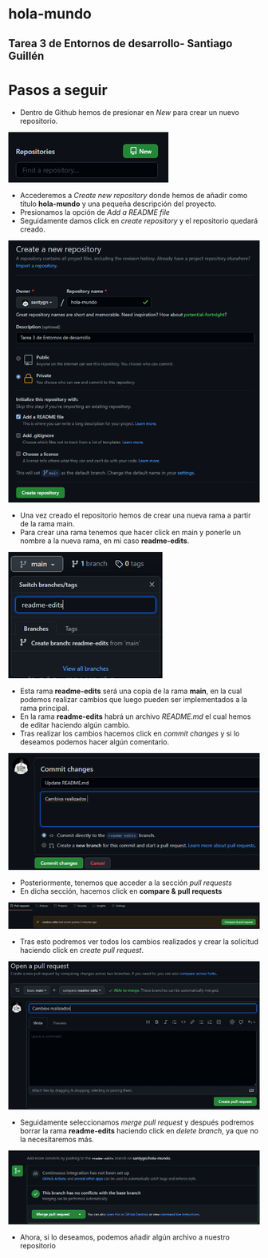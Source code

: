 # hola-mundo
## Tarea 3 de Entornos de desarrollo- Santiago Guillén


# Pasos a seguir
- Dentro de Github hemos de presionar en *New* para crear un nuevo repositorio.

![nuevo repositorio](https://github.com/santygn/hola-mundo/blob/e60568eeac682137362d98920b87d309b428760b/capturas_de_pantalla/new_repository.png) 

- Accederemos a *Create new repository* donde hemos de añadir como título **hola-mundo** y una pequeña descripción del proyecto.
- Presionamos la opción de *Add a README file*
- Seguidamente damos click en *create repository* y el repositorio quedará creado.

![crear repositorio](https://github.com/santygn/hola-mundo/blob/e60568eeac682137362d98920b87d309b428760b/capturas_de_pantalla/create_repository.png)

- Una vez creado el repositorio hemos de crear una nueva rama a partir de la rama main.
- Para crear una rama tenemos que hacer click en main y ponerle un nombre a la nueva rama, en mi caso **readme-edits**.

![nueva rama](https://github.com/santygn/hola-mundo/blob/e60568eeac682137362d98920b87d309b428760b/capturas_de_pantalla/readme_edits.png)

- Esta rama **readme-edits** será una copia de la rama **main**, en la cual podemos realizar cambios que luego pueden ser implementados a la rama principal.
- En la rama **readme-edits** habrá un archivo *README.md* el cual hemos de editar haciendo algún cambio.
- Tras realizar los cambios hacemos click en *commit changes* y si lo deseamos podemos hacer algún comentario.

![commit changes](https://github.com/santygn/hola-mundo/blob/e60568eeac682137362d98920b87d309b428760b/capturas_de_pantalla/commit.png)

- Posteriormente, tenemos que acceder a la sección *pull requests* 
- En dicha sección, hacemos click en **compare & pull requests**

![pull request](https://github.com/santygn/hola-mundo/blob/e60568eeac682137362d98920b87d309b428760b/capturas_de_pantalla/pull_request.png)

- Tras esto podremos ver todos los cambios realizados y crear la solicitud haciendo click en *create pull request*.

![create pull reuquest](https://github.com/santygn/hola-mundo/blob/e60568eeac682137362d98920b87d309b428760b/capturas_de_pantalla/create_pull_request.png)

- Seguidamente seleccionamos *merge pull request* y después podremos borrar la rama **readme-edits** haciendo click en *delete branch*, ya que no la necesitaremos más.

![merge request](https://github.com/santygn/hola-mundo/blob/e60568eeac682137362d98920b87d309b428760b/capturas_de_pantalla/merge_pull_request.png)

- Ahora, si lo deseamos, podemos añadir algún archivo a nuestro repositorio




